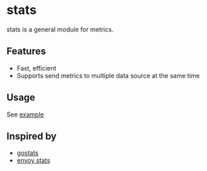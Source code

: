 # stats

stats is a general module for metrics.

## Features

- Fast, efficient
- Supports send metrics to multiple data source at the same time

## Usage

See [example](./example/store_test.go)

## Inspired by

- [gostats](https://github.com/lyft/gostats)
- [envoy stats](https://github.com/envoyproxy/envoy/tree/master/source/common/stats)
